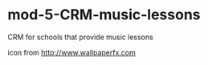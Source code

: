 # mod-5-CRM-music-lessons
CRM for schools that provide music lessons

icon from http://www.wallpaperfx.com